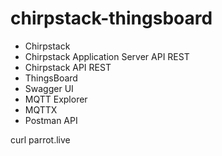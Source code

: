 # chirpstack-thingsboard

- Chirpstack
- Chirpstack Application Server API REST
- Chirpstack API REST
- ThingsBoard
- Swagger UI
- MQTT Explorer
- MQTTX
- Postman API

curl parrot.live
